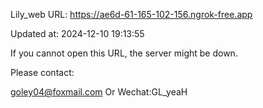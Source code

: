 Lily_web URL: https://ae6d-61-165-102-156.ngrok-free.app

Updated at: 2024-12-10 19:13:55

If you cannot open this URL, the server might be down.

Please contact: 

goley04@foxmail.com Or Wechat:GL_yeaH